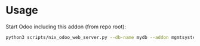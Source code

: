# Usage

Start Odoo including this addon (from repo root):

```bash
python3 scripts/nix_odoo_web_server.py --db-name mydb --addon mgmtsystem_hazard
```
